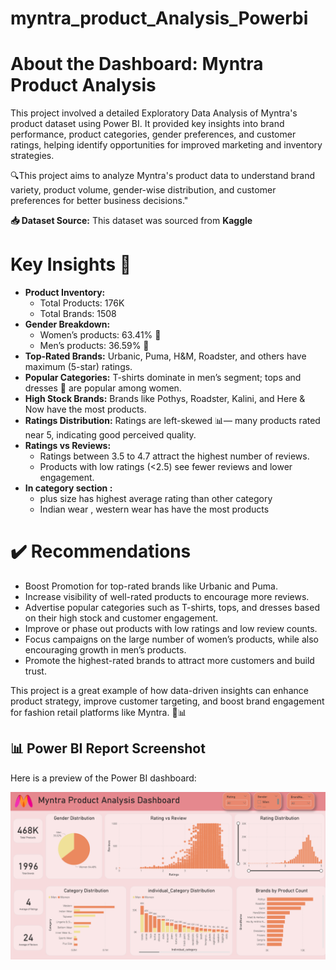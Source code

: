 # myntra_product_Analysis_Powerbi
# About the Dashboard: Myntra Product Analysis
This project involved a detailed Exploratory Data Analysis of Myntra's product dataset using Power BI. It provided key insights into brand performance, product categories, gender preferences, and customer ratings, helping identify opportunities for improved marketing and inventory strategies.

🔍This project aims to analyze Myntra's product data to understand brand variety, product volume, gender-wise distribution, and customer preferences for better business decisions."

**📥 Dataset Source:**
This dataset was sourced from **Kaggle**

# Key Insights 🌟

- **Product Inventory:**
  * Total Products: 176K
  * Total Brands: 1508
- **Gender Breakdown:**
  * Women’s products: 63.41% 👧
  * Men’s products: 36.59% 👦
- **Top-Rated Brands:** Urbanic, Puma, H&M, Roadster, and others have maximum (5-star) ratings.
- **Popular Categories:** T-shirts dominate in men’s segment; tops and dresses 👗 are popular among women.
- **High Stock Brands:** Brands like Pothys, Roadster, Kalini, and Here & Now have the most products.
- **Ratings Distribution:** Ratings are left-skewed 📊— many products rated near 5, indicating good perceived quality.
- **Ratings vs Reviews:**
  * Ratings between 3.5 to 4.7 attract the highest number of reviews.
  * Products with low ratings (<2.5) see fewer reviews and lower engagement.
- **In category section :**
  * plus size has highest average rating than other category
  * Indian wear , western wear has have the most products

# ✔️ Recommendations
* Boost Promotion for top-rated brands like Urbanic and Puma.
* Increase visibility of well-rated products to encourage more reviews.
* Advertise popular categories such as T-shirts, tops, and dresses based on their high stock and customer engagement.
* Improve or phase out products with low ratings and low review counts.
* Focus campaigns on the large number of women’s products, while also encouraging growth in men’s products.
* Promote the highest-rated brands to attract more customers and build trust.

This project is a great example of how data-driven insights can enhance product strategy, improve customer targeting, and boost brand engagement for fashion retail platforms like Myntra. 👗📊

## 📊 Power BI Report Screenshot

Here is a preview of the Power BI dashboard:

![Power Bi Dashboard](https://github.com/sonaliaruk/myntra_product_Analysis_Powerbi/blob/main/Dashboard_Screenshot.png)

